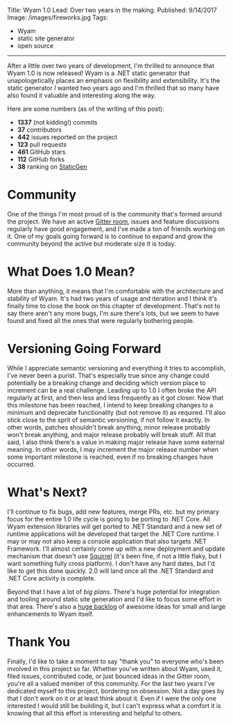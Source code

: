 Title: Wyam 1.0
Lead: Over two years in the making.
Published: 9/14/2017
Image: /images/fireworks.jpg
Tags:
  - Wyam
  - static site generator
  - open source
---
After a little over two years of development, I'm thrilled to announce that Wyam 1.0 is now released! Wyam is a .NET static generator that unapologetically places an emphasis on flexibility and extensibility. It's the static generator *I* wanted two years ago and I'm thrilled that so many have also found it valuable and interesting along the way.

Here are some numbers (as of the writing of this post):

* **1337** (not kidding!) commits
* **37** contributors
* **442** issues reported on the project
* **123** pull requests
* **461** GitHub stars
* **112** GitHub forks
* **38** ranking on [StaticGen](https://www.staticgen.com)

# Community

One of the things I'm most proud of is the community that's formed around the project. We have an active [Gitter room](https://gitter.im/Wyamio/Wyam), issues and feature discussions regularly have good engagement, and I've made a ton of friends working on it. One of my goals going forward is to continue to expand and grow the community beyond the active but moderate size it is today.

# What Does 1.0 Mean?

More than anything, it means that I'm comfortable with the architecture and stability of Wyam. It's had two years of usage and iteration and I think it's finally time to close the book on this chapter of development. That's not to say there aren't any more bugs, I'm sure there's lots, but we seem to have found and fixed all the ones that were regularly bothering people.

# Versioning Going Forward

While I appreciate semantic versioning and everything it tries to accomplish, I've never been a purist. That's especially true since any change could potentially be a breaking change and deciding which version place to increment can be a real challenge. Leading up to 1.0 I often broke the API regularly at first, and then less and less frequently as it got closer. Now that this milestone has been reached, I intend to keep breaking changes to a minimum and deprecate functionality (but not remove it) as required. I'll also stick close to the sprit of semantic versioning, if not follow it exactly. In other words, patches shouldn't break anything, minor release probably won't break anything, and major release probably will break stuff. All that said, I also think there's a value in making major release have some external meaning. In other words, I may increment the major release number when some important milestone is reached, even if no breaking changes have occurred.

# What's Next?

I'll continue to fix bugs, add new features, merge PRs, etc. but my primary focus for the entire 1.0 life cycle is going to be porting to .NET Core. All Wyam extension libraries will get ported to .NET Standard and a new set of runtime applications will be developed that target the .NET Core runtime. I may or may not also keep a console application that also targets .NET Framework. I'll almost certainly come up with a new deployment and update mechanism that doesn't use [Squirrel](https://github.com/Squirrel/Squirrel.Windows) (it's been fine, if not a little flaky, but I want something fully cross platform). I don't have any hard dates, but I'd like to get this done quickly. 2.0 will land once all the .NET Standard and .NET Core activity is complete.

Beyond that I have a lot of *big plans*. There's huge potential for integration and tooling around static site generation and I'd like to focus some effort in that area. There's also a [huge backlog](https://github.com/Wyamio/Wyam/issues) of awesome ideas for small and large enhancements to Wyam itself.

# Thank You

Finally, I'd like to take a moment to say "thank you" to everyone who's been involved in this project so far. Whether you've written about Wyam, used it, filed issues, contributed code, or just bounced ideas in the Gitter room, you're all a valued member of this community. For the last two years I've dedicated myself to this project, bordering on obsession. Not a day goes by that I don't work on it or at least think about it. Even if I were the only one interested I would still be building it, but I can't express what a comfort it is knowing that all this effort is interesting and helpful to others.